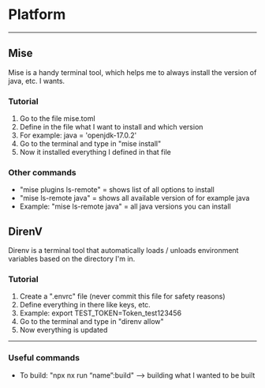 # Platform
------------------------------------------------

## Mise
Mise is a handy terminal tool, which helps me to always install the version of java, etc. I wants.

### Tutorial
1. Go to the file mise.toml
2. Define in the file what I want to install and which version
3. For example: java = 'openjdk-17.0.2'
4. Go to the terminal and type in "mise install"
5. Now it installed everything I defined in that file

### Other commands
- "mise plugins ls-remote" = shows list of all options to install
- "mise ls-remote java" = shows all available version of for example java
- Example: "mise ls-remote java" = all java versions you can install

## DirenV
Direnv is a terminal tool that automatically loads / unloads environment variables based on the directory I'm in.

### Tutorial
1. Create a ".envrc" file (never commit this file for safety reasons)
2. Define everything in there like keys, etc.
3. Example: export TEST_TOKEN=Token_test123456
4. Go to the terminal and type in "direnv allow"
5. Now everything is updated

----------------------------
### Useful commands
- To build: "npx nx run “name”:build" —> building what I wanted to be built